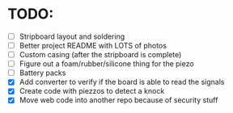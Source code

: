 # TODO:
- [ ] Stripboard layout and soldering
- [ ] Better project README with LOTS of photos
- [ ] Custom casing (after the stripboard is complete)
- [ ] Figure out a foam/rubber/silicone thing for the piezo
- [ ] Battery packs 
- [x] Add converter to verify if the board is able to read the signals
- [x] Create code with piezzos to detect a knock
- [x] Move web code into another repo because of security stuff
